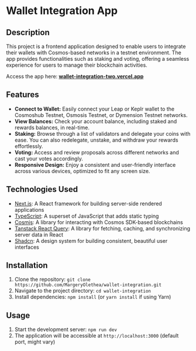 # Wallet Integration App

## Description

This project is a frontend application designed to enable users to integrate their wallets with Cosmos-based networks in a testnet environment. The app provides functionalities such as staking and voting, offering a seamless experience for users to manage their blockchain activities.

Access the app here: [**wallet-integration-two.vercel.app**](https://wallet-integration-two.vercel.app)

## Features

- **Connect to Wallet:** Easily connect your Leap or Keplr wallet to the Cosmoshub Testnet, Osmosis Testnet, or Dymension Testnet networks.
- **View Balances:** Check your account balance, including staked and rewards balances, in real-time.
- **Staking:** Browse through a list of validators and delegate your coins with ease. You can also redelegate, unstake, and withdraw your rewards effortlessly.
- **Voting:** Access and review proposals across different networks and cast your votes accordingly.
- **Responsive Design:** Enjoy a consistent and user-friendly interface across various devices, optimized to fit any screen size.

## Technologies Used

- [Next.js](https://nextjs.org/): A React framework for building server-side rendered applications
- [TypeScript](https://www.typescriptlang.org/): A superset of JavaScript that adds static typing
- [Cosmjs](https://github.com/cosmos/cosmjs): A library for interacting with Cosmos SDK-based blockchains
- [Tanstack React Query](https://tanstack.com/query/v4): A library for fetching, caching, and synchronizing server data in React
- [Shadcn](https://shadcn.dev/): A design system for building consistent, beautiful user interfaces

## Installation

1. Clone the repository: `git clone https://github.com/MargeryOlethea/wallet-integration.git`
2. Navigate to the project directory: `cd wallet-integration`
3. Install dependencies: `npm install` (or `yarn install` if using Yarn)

## Usage

1. Start the development server: `npm run dev`
2. The application will be accessible at `http://localhost:3000` (default port, might vary)
